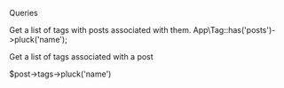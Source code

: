 


Queries

Get a list of tags with posts associated with them.
App\Tag::has('posts')->pluck('name');

Get a list of tags associated with a post

$post->tags->pluck('name')
